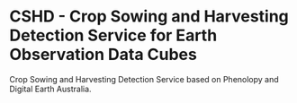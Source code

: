 # CSHD - Crop Sowing and Harvesting Detection Service for Earth Observation Data Cubes
Crop Sowing and Harvesting Detection Service based on Phenolopy and Digital Earth Australia.
